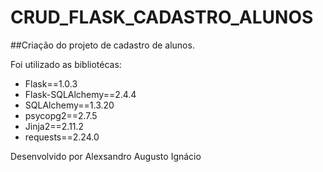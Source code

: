 # CRUD_FLASK_CADASTRO_ALUNOS

##Criação do projeto de cadastro de alunos.

Foi utilizado as bibliotécas:

* Flask==1.0.3
* Flask-SQLAlchemy==2.4.4
* SQLAlchemy==1.3.20
* psycopg2==2.7.5
* Jinja2==2.11.2
* requests==2.24.0

Desenvolvido por Alexsandro Augusto Ignácio




